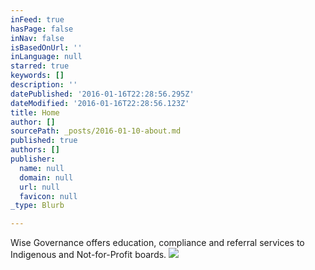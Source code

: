 ```yaml
---
inFeed: true
hasPage: false
inNav: false
isBasedOnUrl: ''
inLanguage: null
starred: true
keywords: []
description: ''
datePublished: '2016-01-16T22:28:56.295Z'
dateModified: '2016-01-16T22:28:56.123Z'
title: Home
author: []
sourcePath: _posts/2016-01-10-about.md
published: true
authors: []
publisher:
  name: null
  domain: null
  url: null
  favicon: null
_type: Blurb

---
```

Wise Governance offers education, compliance and referral services to Indigenous and Not-for-Profit boards. ![](https://s3-us-west-2.amazonaws.com/the-grid-img/p/d75a53486672ec1299ae750178327e680f519b0e.jpg)
